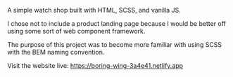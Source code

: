 A simple watch shop built with HTML, SCSS, and vanilla JS.

I chose not to include a product landing page because I would be better off using some sort of web component framework.

The purpose of this project was to become more familiar with using SCSS with the BEM naming convention.

Visit the website live: https://boring-wing-3a4e41.netlify.app
